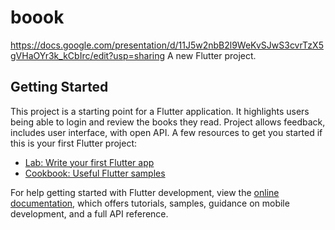 # boook

https://docs.google.com/presentation/d/11J5w2nbB2l9WeKvSJwS3cvrTzX5gVHaOYr3k_kCbIrc/edit?usp=sharing
A new Flutter project.

## Getting Started

This project is a starting point for a Flutter application. It highlights users being able to login and review the books they read. Project allows feedback, includes user interface,
with open API.
A few resources to get you started if this is your first Flutter project:

- [Lab: Write your first Flutter app](https://docs.flutter.dev/get-started/codelab)
- [Cookbook: Useful Flutter samples](https://docs.flutter.dev/cookbook)

For help getting started with Flutter development, view the
[online documentation](https://docs.flutter.dev/), which offers tutorials,
samples, guidance on mobile development, and a full API reference.
